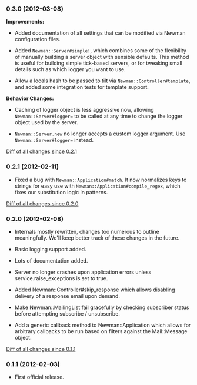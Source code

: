 ### 0.3.0 (2012-03-08)

**Improvements:**

- Added documentation of all settings that can be modified via Newman configuration files.

- Added `Newman::Server#simple!`, which combines some of the flexibility of
  manually building a server object with sensible defaults. This method is
  useful for building simple tick-based servers, or for tweaking small details
  such as which logger you want to use.

- Allow a locals hash to be passed to tilt via `Newman::Controller#template`,
  and added some integration tests for template support.

**Behavior Changes:**

- Caching of logger object is less aggressive now, allowing 
  `Newman::Server#logger=` to be called at any time to change the 
  logger object used by the server.

- `Newman::Server.new` no longer accepts a custom logger argument. 
   Use `Newman::Server#logger=` instead.

[Diff of all changes since 0.2.1](https://github.com/mendicant-university/newman/compare/v0.2.1...v0.3.0#diff-43)

### 0.2.1 (2012-02-11)

- Fixed a bug with `Newman::Application#match`. It now normalizes keys to 
  strings for easy use with `Newman::Application#compile_regex`, which
  fixes our substitution logic in patterns.

[Diff of all changes since 0.2.0](https://github.com/mendicant-university/newman/compare/v0.2.0...v0.2.1#diff-43)

### 0.2.0 (2012-02-08)

- Internals mostly rewritten, changes too numerous to outline meaningfully. 
  We'll keep better track of these changes in the future.

- Basic logging support added.

- Lots of documentation added.

- Server no longer crashes upon application errors unless
  service.raise_exceptions is set to true.

- Added Newman::Controller#skip_response which allows disabling delivery of a response
  email upon demand.

- Make Newman::MailingList fail gracefully by checking subscriber status before
  attempting subscribe / unsubscribe.

- Add a generic callback method to Newman::Application which allows for arbitrary
  callbacks to be run based on filters against the Mail::Message object.

[Diff of all changes since 0.1.1](https://github.com/mendicant-university/newman/compare/v0.1.1...v0.2.0#diff-43)

### 0.1.1 (2012-02-03)

- First official release.
